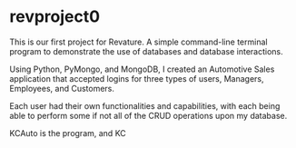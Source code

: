 # revproject0
This is our first project for Revature. A simple command-line terminal program to demonstrate the use of databases and database interactions. 

Using Python, PyMongo, and MongoDB, I created an Automotive Sales application that accepted logins for three types of users, Managers, Employees, and Customers.

Each user had their own functionalities and capabilities, with each being able to perform some if not all of the CRUD operations upon my database.

KCAuto is the program, and KC
